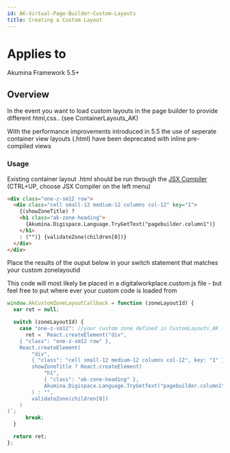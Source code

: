 ```yaml
---
id: AK-Virtual-Page-Builder-Custom-Layouts
title: Creating a Custom Layout
---
```


# Applies to

Akumina Framework 5.5+

## Overview

In the event you want to load custom layouts in the page builder to provide different html,css.. (see ContainerLayouts_AK)

With the performance improvements introduced in 5.5 the use of seperate container view layouts (.html) have been deprecated with inline pre-compiled views

### Usage

Existing container layout .html should be run through the [JSX Compiler](https://akumina.github.io/docs/ReactViews-JSX-Compiler) (CTRL+UP, choose JSX Compiler on the left menu)

```html
<div class="one-z-sm12 row">
  <div class="cell small-12 medium-12 columns col-12" key="1">
    {(showZoneTitle) ?
    <h1 class="ak-zone-heading">
      {Akumina.Digispace.Language.TryGetText("pagebuilder.column1")}
    </h1>
    : ("")} {validateZone(children[0])}
  </div>
</div>
```

Place the results of the ouput below in your switch statement that matches your custom zonelayoutid

This code will most likely be placed in a digitalworkplace.custom.js file - but feel free to put where ever your custom code is loaded from

```js
window.AkCustomZoneLayoutCallback = function (zoneLayoutId) {
  var ret = null;

  switch (zoneLayoutId) {
    case "one-z-sm12": //your custom zone defined in CustomLayouts_AK (LayoutId Column)
      ret = `React.createElement("div",
    { "class": "one-z-sm12 row" },
    React.createElement(
        "div",
        { "class": "cell small-12 medium-12 columns col-12", key: "1" },
        showZoneTitle ? React.createElement(
            "h1",
            { "class": "ak-zone-heading" },
            Akumina.Digispace.Language.TryGetText("pagebuilder.column1")
        ) : "",
        validateZone(children[0])
    )
)`;
      break;
  }

  return ret;
};
```
